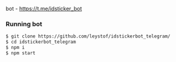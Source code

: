 bot - https://t.me/idsticker_bot

### Running bot

```sh
$ git clone https://github.com/leystof/idstickerbot_telegram/
$ cd idstickerbot_telegram
$ npm i
$ npm start
```
